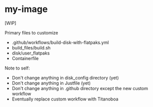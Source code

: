 # my-image

[WIP]

Primary files to customize
- .github/workflows/build-disk-with-flatpaks.yml
- build_files/build.sh
- disk/user_flatpaks
- Containerfile

Note to self:
- Don't change anything in disk_config directory (yet)
- Don't change anything in Justfile (yet)
- Don't change anything in .github directory except the new custom workflow
- Eventually replace custom workflow with Titanoboa
